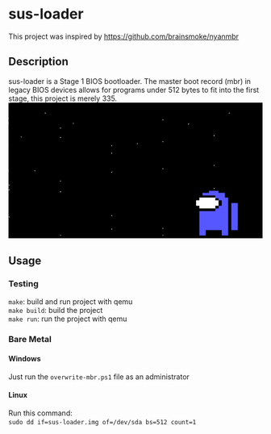 # sus-loader
This project was inspired by https://github.com/brainsmoke/nyanmbr </br>
## Description
sus-loader is a Stage 1 BIOS bootloader. The master boot record (mbr) in legacy BIOS devices allows for programs under 512 bytes to fit into the first stage, this project is merely 335. </br>
![](https://github.com/Msfv3n0m/sus-loader/blob/main/sus.PNG)

## Usage
### Testing
`make`: build and run project with qemu </br>
`make build`: build the project </br>
`make run`: run the project with qemu </br>
### Bare Metal
#### Windows
Just run the `overwrite-mbr.ps1` file as an administrator
#### Linux
Run this command: </br>
`sudo dd if=sus-loader.img of=/dev/sda bs=512 count=1`
